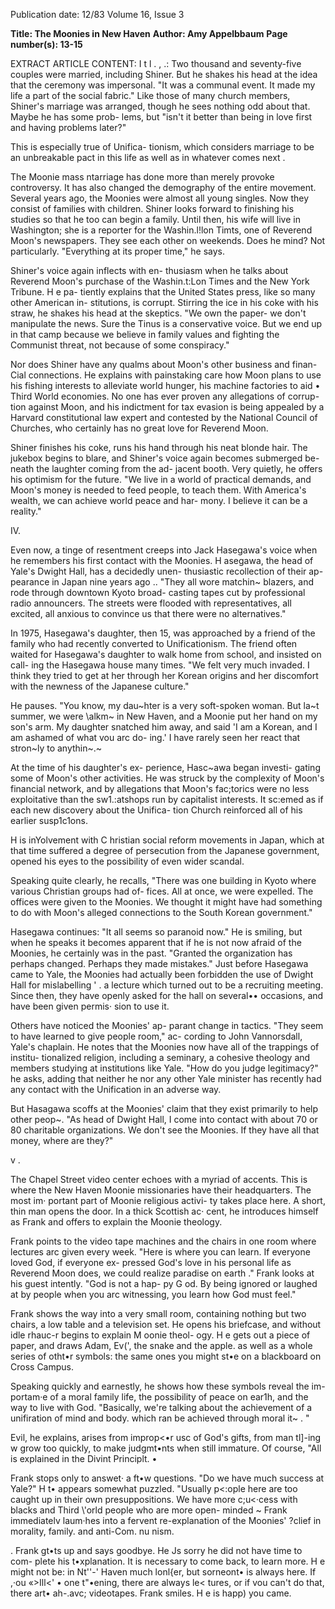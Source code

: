 Publication date: 12/83
Volume 16, Issue 3

**Title: The Moonies in New Haven**
**Author: Amy Appelbbaum**
**Page number(s): 13-15**

EXTRACT ARTICLE CONTENT:
I t 
l . 
, 
.: 
Two thousand and seventy-five couples 
were married, including Shiner. But he 
shakes his head at the idea that the 
ceremony was impersonal. "It was a 
communal event. It made my life a part 
of the social fabric." Like those of many 
church members, Shiner's marriage was 
arranged, though he sees nothing odd 
about that. Maybe he has some prob-
lems, but "isn't it better than being in 
love first and having problems later?" 


This is especially true of Unifica-
tionism, which considers marriage to be 
an unbreakable pact in this life as well 
as in whatever comes next . 


The Moonie mass ntarriage has done 
more than merely provoke controversy. 
It has also changed the demography of 
the entire movement. Several years 
ago, the Moonies were almost all young 
singles. Now they consist of families 
with children. Shiner looks forward to 
finishing his studies so that he too can 
begin a family. Until then, his wife will 
live in Washington; she is a reporter for 
the Washin.l!lon Timts, one of Reverend 
Moon's newspapers. They see each 
other on weekends. Does he mind? Not 
particularly. "Everything at its proper 
time," he says. 


Shiner's voice again inflects with en-
thusiasm when he talks about Reverend 
Moon's purchase of the Washin.t:Lon 
Times and the New York Tribune. H e pa-
tiently explains that the United States 
press, like so many other American in-
stitutions, is corrupt. Stirring the ice in 
his coke with his straw, he shakes his 
head at the skeptics. "We own the 
paper- we don't manipulate the news. 
Sure the Tinus is a conservative voice. 
But we end up in that camp because we 
believe in family values and fighting the 
Communist threat, not because of some 
conspiracy." 


Nor does Shiner have any qualms 
about Moon's other business and finan-
Cial connections. He explains with 
painstaking care how Moon plans to use 
his fishing interests to alleviate world 
hunger, his machine factories to aid 
• Third World economies. No one has 
ever proven any allegations of corrup-
tion against Moon, and his indictment 
for tax evasion is being appealed by a 
Harvard constitutional law expert and 
contested by the National Council of 
Churches, who certainly has no great 
love for Reverend Moon. 


Shiner finishes his coke, runs his 
hand through his neat blonde hair. The 
jukebox begins to blare, and Shiner's 
voice again becomes submerged be-
neath the laughter coming from the ad-
jacent booth. Very quietly, he offers his 
optimism for the future. "We live in a 
world of practical 
demands, and 
Moon's money is needed to feed people, 
to teach them. With America's wealth, 
we can achieve world peace and har-
mony. I believe it can be a reality." 


IV. 


Even now, a tinge of resentment creeps 
into Jack Hasegawa's voice when he 
remembers his first contact with the 
Moonies. H asegawa, the head of Yale's 
Dwight Hall, has a decidedly unen-
thusiastic recollection 
of their ap-
pearance in Japan nine years ago .. 
"They all wore matchin~ blazers, and 
rode through downtown Kyoto broad-
casting tapes cut by professional radio 
announcers. The streets were flooded 
with representatives, all excited, all 
anxious to convince us that there were 
no alternatives." 


In 1975, Hasegawa's daughter, then 
15, was approached by a friend of the 
family who had recently converted to 
Unificationism. The friend often waited 
for 
Hasegawa's daughter to 
walk 
home from school, and insisted on call-
ing the Hasegawa house many times. 
"We felt very much invaded. I think 
they tried to get at her through her 
Korean origins and her discomfort with 
the newness of the Japanese culture." 


He pauses. "You know, my dau~hter is 
a very soft-spoken woman. But 
la~t 
summer, we were 
\\alkm~ in New 
Haven, and a Moonie put her hand on 
my son's arm. My daughter snatched 
him away, and said 'I am a Korean, 
and I am ashamed of what vou arc do-
ing.' I have rarely seen her react that 
stron~ly to anythin~.~ 


At the time of his daughter's ex-
perience, 
Hasc~awa began 
investi-
gating some of Moon's other activities. 
He was struck by the complexity of 
Moon's financial network, and by 
allegations that Moon's fac;torics were 
no less exploitative than the sw1.:atshops 
run by capitalist interests. It sc:emed as 
if each new discovery about the Unifica-
tion Church reinforced all of his earlier 
susp1c1ons. 


H is 
inYolvement 
with 
C hristian social reform movements in 
Japan, which at that time suffered a 
degree of persecution from the Japanese 
government, opened his eyes to the 
possibility of even 
wider scandal. 


Speaking quite clearly, 
he recalls, 
"There was one building in Kyoto 
where various Christian groups had of-
fices. All at once, we were expelled. The 
offices were given to the Moonies. We 
thought it might have had something to 
do with Moon's alleged connections to 
the South Korean government." 


Hasegawa continues: "It all seems so 
paranoid now." He is smiling, but when 
he speaks it becomes apparent that if he 
is not now afraid of the Moonies, he 
certainly was in the past. "Granted the 
organization 
has perhaps changed. 
Perhaps they made mistakes." Just 
before Hasegawa came to Yale, the 
Moonies had actually been forbidden 
the use of Dwight Hall for mislabelling 
' . 
a lecture which turned out to be a 
recruiting meeting. Since then, they 
have openly asked for the hall on several•• 
occasions, and have been given permis· 
sion to use it. 


Others have noticed the Moonies' ap-
parant change in tactics. "They seem to 
have learned to give people room," ac-
cording to John Vannorsdall, Yale's 
chaplain. He notes that the Moonies 
now have all of the trappings of institu-
tionalized 
religion, 
including a 
seminary, a cohesive theology and 
members studying at institutions like 
Yale. "How do you judge legitimacy?" 
he asks, adding that neither he nor any 
other Yale minister has recently had any 
contact with the Unification in an 
adverse way. 


But Hasagawa scoffs at the Moonies' 
claim that they exist primarily to help 
other peop~. "As head of Dwight Hall, 
I come into contact with about 70 or 80 
charitable organizations. We don't see 
the Moonies. If they have all that 
money, where are they?" 


v . 


The Chapel Street video center echoes 
with a myriad of accents. This is where 
the New Haven Moonie missionaries 
have their headquarters. The most im· 
portant part of Moonie religious activi-
ty takes place here. A short, thin man 
opens the door. In a thick Scottish ac· 
cent, he introduces himself as Frank 
and offers to explain the Moonie 
theology. 


Frank points 
to the video tape 
machines and the chairs in one room 
where lectures arc given every week. 
"Here is where you can learn. If 
everyone loved God, if everyone ex-
pressed God's love in his personal life as 
Reverend 
Moon 
does, 
we 
could 
realize paradise on earth ." Frank looks 
at his guest intently. "God is not a hap-
py G od. By being ignored or laughed at 
by people when you arc witnessing, you 
learn how God must feel." 


Frank shows the way into a very 
small room, containing nothing but two 
chairs, a low table and a television set. 
He opens his briefcase, and without idle 
rhauc-r begins to explain M oonie theol-
ogy. H e gets out a piece of paper, and 
draws Adam, Ev(', the snake and the 
apple. as well as a whole series of otht•r 
symbols: the same ones you might st•e 
on a blackboard on Cross Campus. 


Speaking quickly and earnestly, he 
shows how these symbols reveal the im-
portam·e of a moral family life, the 
possibility of peace on ear1h, and the 
way to live with God. "Basically, we're 
talking about the achievement of a 
unifiration of mind and body. which 
ran be achieved through moral it~ . " 


Evil, he explains, arises from improp<•r 
usc of God's gifts, from man tl]-ing w 
grow too quickly, to make judgmt•nts 
when still immature. Of course, "All is 
explained in the Divint Principlt. • 


Frank stops only to answet· a ft•w 
questions. "Do we have much success at 
Yale?" H t• appears somewhat puzzled. 
"Usually p<:ople here are too caught up 
in their own presuppositions. We have 
more c;u<·cess with blacks and Third 
\\'orld people who are more open-
minded ~ Frank immediatelv laum·hes 
into a fervent re-explanation of the 
Moonies' ?clief in morality, family. and 
anti-Com. nu nism. 


. Frank gt•ts up and says goodbye. He 
Js sorry he did not have time to com-
plete his t•xplanation. It is necessary to 
come back, to learn more. H e might 
not be: in Nt''-' Haven much lonl{er, but 
sorneont• is always here. If ,·ou «>Ill<' 
• one t"•ening, there are always le< tures, 
or if vou can't do that, there art• ah-.avc; 
videotapes. Frank smiles. H e is happ) 
you came.